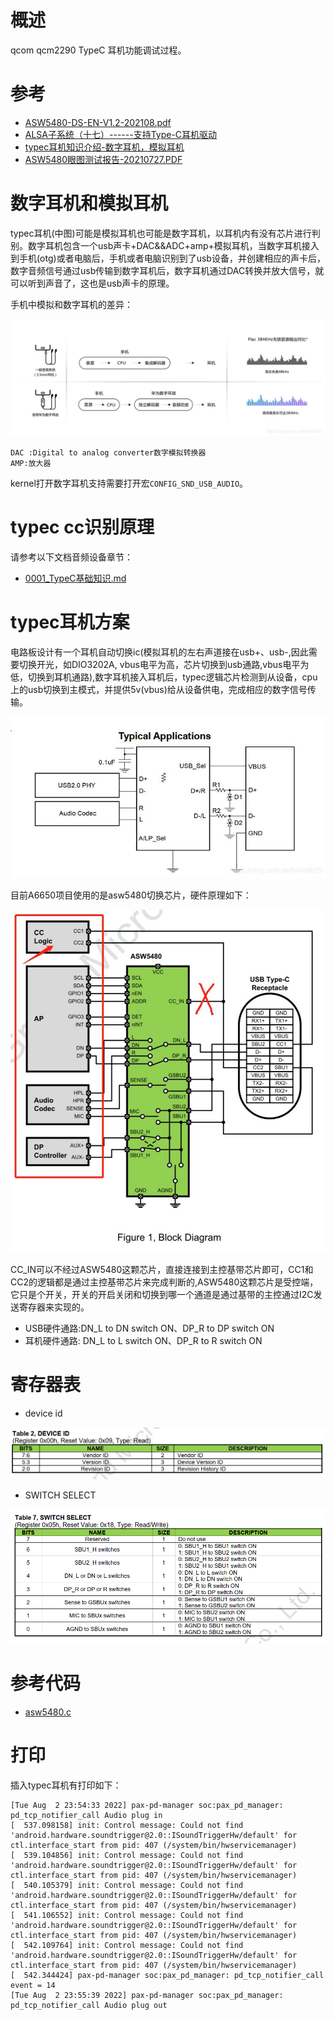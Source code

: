 # 概述

qcom qcm2290 TypeC 耳机功能调试过程。

# 参考

* [ASW5480-DS-EN-V1.2-202108.pdf](refers/ASW5480-DS-EN-V1.2-202108.pdf)
* [ALSA子系统（十七）------支持Type-C耳机驱动](https://blog.csdn.net/Guet_Kite/article/details/117529642)
* [typec耳机知识介绍-数字耳机，模拟耳机](https://blog.csdn.net/qq_40662854/article/details/100052318)
* [ASW5480眼图测试报告-20210727.PDF](refers/ASW5480眼图测试报告-20210727.PDF)

# 数字耳机和模拟耳机

 typec耳机(中图)可能是模拟耳机也可能是数字耳机，以耳机内有没有芯片进行判别。数字耳机包含一个usb声卡+DAC&&ADC+amp+模拟耳机，当数字耳机接入到手机(otg)或者电脑后，手机或者电脑识别到了usb设备，并创建相应的声卡后，数字音频信号通过usb传输到数字耳机后，数字耳机通过DAC转换并放大信号，就可以听到声音了，这也是usb声卡的原理。

 手机中模拟和数字耳机的差异：

![0006_0000.png](images/0006_0000.png)

    DAC :Digital to analog converter数字模拟转换器
    AMP:放大器

kernel打开数字耳机支持需要打开宏`CONFIG_SND_USB_AUDIO`。

# typec cc识别原理

请参考以下文档音频设备章节：
* [0001_TypeC基础知识.md](0001_TypeC基础知识.md)

# typec耳机方案

电路板设计有一个耳机自动切换ic(模拟耳机的左右声道接在usb+、usb-,因此需要切换开光，如DIO3202A, vbus电平为高，芯片切换到usb通路,vbus电平为低，切换到耳机通路),数字耳机接入耳机后，typec逻辑芯片检测到从设备，cpu上的usb切换到主模式，并提供5v(vbus)给从设备供电，完成相应的数字信号传输。

![0006_0001.png](images/0006_0001.png)

目前A6650项目使用的是asw5480切换芯片，硬件原理如下：

![0006_0003.png](images/0006_0003.png)

CC_IN可以不经过ASW5480这颗芯片，直接连接到主控基带芯片即可，CC1和CC2的逻辑都是通过主控基带芯片来完成判断的,ASW5480这颗芯片是受控端，它只是个开关，开关的开启关闭和切换到哪一个通道是通过基带的主控通过I2C发送寄存器来实现的。
* USB硬件通路:DN_L to DN switch ON、DP_R to DP switch ON
* 耳机硬件通路: DN_L to L switch ON、DP_R to R switch ON

# 寄存器表

* device id

![0006_0004.png](images/0006_0004.png)

* SWITCH SELECT

![0006_0005.png](images/0006_0005.png)

# 参考代码

* [asw5480.c](refers/usb_audio_switch/asw5480.c)

# 打印

插入typec耳机有打印如下：
```log
[Tue Aug  2 23:54:33 2022] pax-pd-manager soc:pax_pd_manager: pd_tcp_notifier_call Audio plug in
[  537.098158] init: Control message: Could not find 'android.hardware.soundtrigger@2.0::ISoundTriggerHw/default' for ctl.interface_start from pid: 407 (/system/bin/hwservicemanager)
[  539.104856] init: Control message: Could not find 'android.hardware.soundtrigger@2.0::ISoundTriggerHw/default' for ctl.interface_start from pid: 407 (/system/bin/hwservicemanager)
[  540.105379] init: Control message: Could not find 'android.hardware.soundtrigger@2.0::ISoundTriggerHw/default' for ctl.interface_start from pid: 407 (/system/bin/hwservicemanager)
[  541.106552] init: Control message: Could not find 'android.hardware.soundtrigger@2.0::ISoundTriggerHw/default' for ctl.interface_start from pid: 407 (/system/bin/hwservicemanager)
[  542.109764] init: Control message: Could not find 'android.hardware.soundtrigger@2.0::ISoundTriggerHw/default' for ctl.interface_start from pid: 407 (/system/bin/hwservicemanager)
[  542.344424] pax-pd-manager soc:pax_pd_manager: pd_tcp_notifier_call event = 14
[Tue Aug  2 23:55:39 2022] pax-pd-manager soc:pax_pd_manager: pd_tcp_notifier_call Audio plug out
```